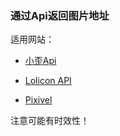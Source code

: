 ### 通过Api返回图片地址

适用网站：

- [小歪Api](https://api.ixiaowai.cn/)

- [Lolicon API](https://api.lolicon.app/#/setu)

- [Pixivel](https://pixivel.moe/)

注意可能有时效性！


